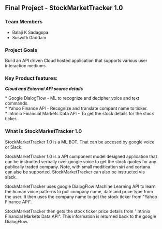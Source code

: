 ## Final Project - StockMarketTracker 1.0
### Team Members
* Balaji K Sadagopa
* Suswith Gaddam

### Project Goals
<p>
Build an API driven Cloud hosted application that supports various user interaction mediums. 
</p>

### Key Product features:
***Cloud and External API source details***
<p>
* Google DialogFlow - ML to recognize and decipher voice and text commands.  <br>
* Yahoo Finance API - Recognize and translate compant name to ticker. <br>
* Intrinio Financial Markets Data API - To get the stock details for the stock ticker.<br>
</p>

### What is StockMarketTracker 1.0
<p>
StockMarketTracker 1.0 is a ML BOT. That can be accesed by google voice or Slack. <br>
  
StockMarketTracker 1.0 is a API component model designed application that can be  instructed verbally over google voice to get the stock quotes for any publically traded company. Note, with small moditication siri and cortana can alse be supported.
StockMarketTracker can also be instructed via slack. <br>

StockMarketTracker uses google DialogFlow Machine Learning API to learn the human voice patterns to pull company name, date and price type from the user. It then uses the company name to get the stock ticker from "Yahoo Finance API". <br>

StockMarketTracker then gets the stock ticker price details from "Intrinio Financial Markets Data API". This information is returned back to the google DialogFlow. <br>



